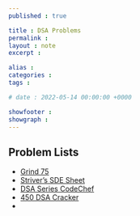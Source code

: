```yaml
---
published : true

title : DSA Problems
permalink : 
layout : note
excerpt : 

alias : 
categories : 
tags : 

# date : 2022-05-14 00:00:00 +0000

showfooter : 
showgraph : 
---
```


## Problem Lists
- [Grind 75](https://www.techinterviewhandbook.org/grind75)
- [Striver’s SDE Sheet](https://takeuforward.org/interviews/strivers-sde-sheet-top-coding-interview-problems/)
- [DSA Series CodeChef](https://www.codechef.com/LEARNDSA)
- [450 DSA Cracker](https://450dsa.com/)
- 
